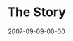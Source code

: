 ---
layout: message
category: message
series: "Love Sex"
title: "The Story"
date: 2007-09-09-00-00
message_id: 2
audio: "http://s3.amazonaws.com/crossroads-media/messages/audio/LoveSex_01_The_Story_09-09-07_Tome.mp3"
audio-duration: "42:53"
tag: 
 - test
 - flv
 - marriage
 - dating
 - tome
explicit: false
---